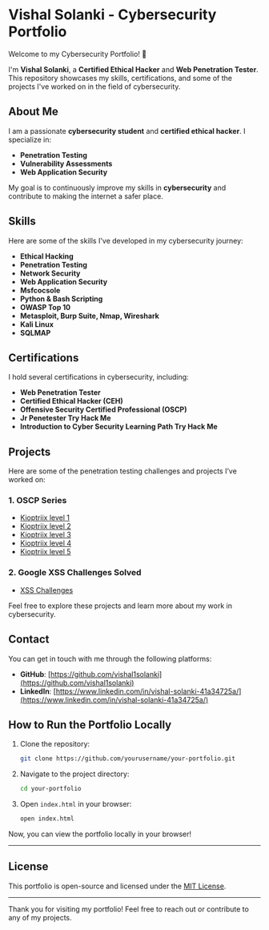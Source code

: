# Vishal Solanki - Cybersecurity Portfolio

Welcome to my Cybersecurity Portfolio! 👋

I'm **Vishal Solanki**, a **Certified Ethical Hacker** and **Web Penetration Tester**. This repository showcases my skills, certifications, and some of the projects I've worked on in the field of cybersecurity.

## About Me

I am a passionate **cybersecurity student** and **certified ethical hacker**. I specialize in:

- **Penetration Testing**
- **Vulnerability Assessments**
- **Web Application Security**

My goal is to continuously improve my skills in **cybersecurity** and contribute to making the internet a safer place.

## Skills

Here are some of the skills I've developed in my cybersecurity journey:

- **Ethical Hacking**
- **Penetration Testing**
- **Network Security**
- **Web Application Security**
- **Msfcocsole**
- **Python & Bash Scripting**
- **OWASP Top 10**
- **Metasploit, Burp Suite, Nmap, Wireshark**
- **Kali Linux**
- **SQLMAP**

## Certifications

I hold several certifications in cybersecurity, including:

- **Web Penetration Tester**
- **Certified Ethical Hacker (CEH)**
- **Offensive Security Certified Professional (OSCP)**
- **Jr Penetester Try Hack Me**
- **Introduction to Cyber Security Learning Path Try Hack Me**

## Projects

Here are some of the penetration testing challenges and projects I’ve worked on:

### 1. **OSCP Series**
   - [Kioptriix level 1](#)
   - [Kioptriix level 2](#)
   - [Kioptriix level 3](#)
   - [Kioptriix level 4](#)
   - [Kioptriix level 5](#)

### 2. **Google XSS Challenges Solved**
   - [XSS Challenges](#)

Feel free to explore these projects and learn more about my work in cybersecurity.

## Contact

You can get in touch with me through the following platforms:

- **GitHub**: [https://github.com/vishal1solanki](https://github.com/vishal1solanki)
- **LinkedIn**: [https://www.linkedin.com/in/vishal-solanki-41a34725a/](https://www.linkedin.com/in/vishal-solanki-41a34725a/)

## How to Run the Portfolio Locally

1. Clone the repository:

    ```bash
    git clone https://github.com/yourusername/your-portfolio.git
    ```

2. Navigate to the project directory:

    ```bash
    cd your-portfolio
    ```

3. Open `index.html` in your browser:

    ```bash
    open index.html
    ```

Now, you can view the portfolio locally in your browser!

---

## License

This portfolio is open-source and licensed under the [MIT License](LICENSE).

---

Thank you for visiting my portfolio! Feel free to reach out or contribute to any of my projects.
